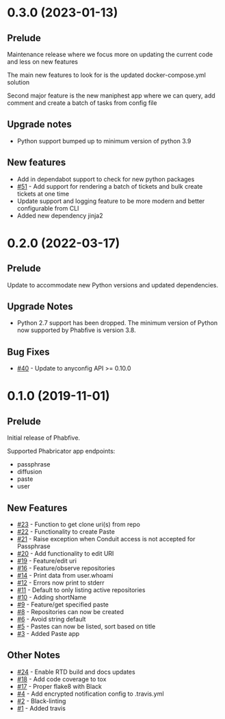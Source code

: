 # 0.3.0 (2023-01-13)

## Prelude

Maintenance release where we focus more on updating the current code and less on new features

The main new features to look for is the updated docker-compose.yml solution

Second major feature is the new maniphest app where we can query, add comment and create a batch of tasks from config file


## Upgrade notes

* Python support bumped up to minimum version of python 3.9


## New features

* Add in dependabot support to check for new python packages
* [#51](https://github.com/dynamist/phabfive/pull/51) - Add support for rendering a batch of tickets and bulk create tickets at one time
* Update support and logging feature to be more modern and better configurable from CLI
* Added new dependency jinja2


# 0.2.0 (2022-03-17)

## Prelude

Update to accommodate new Python versions and updated dependencies.

## Upgrade Notes

* Python 2.7 support has been dropped. The minimum version of Python now supported by Phabfive is version 3.8.

## Bug Fixes

* [#40](https://github.com/dynamist/phabfive/pull/40) - Update to anyconfig API >= 0.10.0

# 0.1.0 (2019-11-01)

## Prelude

Initial release of Phabfive.

Supported Phabricator app endpoints:

 - passphrase
 - diffusion
 - paste
 - user

## New Features

* [#23](https://github.com/dynamist/phabfive/pull/23) - Function to get clone uri(s) from repo
* [#22](https://github.com/dynamist/phabfive/pull/22) - Functionality to create Paste
* [#21](https://github.com/dynamist/phabfive/pull/21) - Raise exception when Conduit access is not accepted for Passphrase
* [#20](https://github.com/dynamist/phabfive/pull/20) - Add functionality to edit URI
* [#19](https://github.com/dynamist/phabfive/pull/19) - Feature/edit uri
* [#16](https://github.com/dynamist/phabfive/pull/16) - Feature/observe repositories
* [#14](https://github.com/dynamist/phabfive/pull/14) - Print data from user.whoami
* [#12](https://github.com/dynamist/phabfive/pull/12) - Errors now print to stderr
* [#11](https://github.com/dynamist/phabfive/pull/11) - Default to only listing active repositories
* [#10](https://github.com/dynamist/phabfive/pull/10) - Adding shortName
* [#9](https://github.com/dynamist/phabfive/pull/9) - Feature/get specified paste
* [#8](https://github.com/dynamist/phabfive/pull/8) - Repositories can now be created
* [#6](https://github.com/dynamist/phabfive/pull/6) - Avoid string default
* [#5](https://github.com/dynamist/phabfive/pull/5) - Pastes can now be listed, sort based on title
* [#3](https://github.com/dynamist/phabfive/pull/3) - Added Paste app

## Other Notes

* [#24](https://github.com/dynamist/phabfive/pull/24) - Enable RTD build and docs updates
* [#18](https://github.com/dynamist/phabfive/pull/18) - Add code coverage to tox
* [#17](https://github.com/dynamist/phabfive/pull/17) - Proper flake8 with Black
* [#4](https://github.com/dynamist/phabfive/pull/4) - Add encrypted notification config to .travis.yml 
* [#2](https://github.com/dynamist/phabfive/pull/2) - Black-linting
* [#1](https://github.com/dynamist/phabfive/pull/1) - Added travis 
